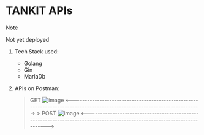# TANKIT APIs

> [!NOTE]
> Not yet deployed 

1. Tech Stack used:
   * Golang
   * Gin
   * MariaDb


  1. APIs on Postman:
     > GET
     ![image](https://github.com/MathildaShongwe15/ApiTankItRepo/assets/156072510/95f86dfe-d0b3-4871-ac25-fe59ce8cb2b6)
<------------------------------------------------------------------------------------------------------------------------>
    > POST
   ![image](https://github.com/MathildaShongwe15/ApiTankItRepo/assets/156072510/2d439bff-495f-4c67-8180-b2afd95f2a0b)
<------------------------------------------------------------------------------------------------------------------------>

    
    
